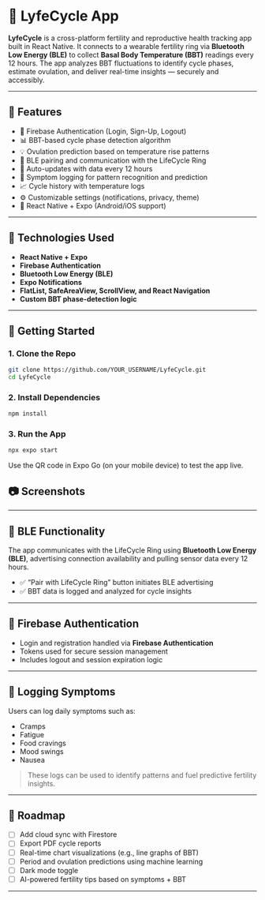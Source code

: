 # 🌸 LyfeCycle App

**LyfeCycle** is a cross-platform fertility and reproductive health tracking app built in React Native. It connects to a wearable fertility ring via **Bluetooth Low Energy (BLE)** to collect **Basal Body Temperature (BBT)** readings every 12 hours. The app analyzes BBT fluctuations to identify cycle phases, estimate ovulation, and deliver real-time insights — securely and accessibly.

---

## 📱 Features

- 🔐 Firebase Authentication (Login, Sign-Up, Logout)
- 📊 BBT-based cycle phase detection algorithm
- 💡 Ovulation prediction based on temperature rise patterns
- 📡 BLE pairing and communication with the LifeCycle Ring
- 🔁 Auto-updates with data every 12 hours
- 🧠 Symptom logging for pattern recognition and prediction
- 📈 Cycle history with temperature logs
- ⚙️ Customizable settings (notifications, privacy, theme)
- 🧩 React Native + Expo (Android/iOS support)

---

## 🧪 Technologies Used

- **React Native + Expo**
- **Firebase Authentication**
- **Bluetooth Low Energy (BLE)**
- **Expo Notifications**
- **FlatList, SafeAreaView, ScrollView, and React Navigation**
- **Custom BBT phase-detection logic**

---

## 🔧 Getting Started

### 1. Clone the Repo

```bash
git clone https://github.com/YOUR_USERNAME/LyfeCycle.git
cd LyfeCycle
```
### 2. Install Dependencies

```bash
npm install
```

### 3. Run the App
```bash
npx expo start
```
Use the QR code in Expo Go (on your mobile device) to test the app live.

## 📷 Screenshots 

---

## 📡 BLE Functionality

The app communicates with the LifeCycle Ring using **Bluetooth Low Energy (BLE)**, advertising connection availability and pulling sensor data every 12 hours.

- ✅ “Pair with LifeCycle Ring” button initiates BLE advertising
- ✅ BBT data is logged and analyzed for cycle insights

---

## 🔐 Firebase Authentication

- Login and registration handled via **Firebase Authentication**
- Tokens used for secure session management
- Includes logout and session expiration logic

---

## 💬 Logging Symptoms

Users can log daily symptoms such as:
- Cramps
- Fatigue
- Food cravings
- Mood swings
- Nausea

> These logs can be used to identify patterns and fuel predictive fertility insights.

---

## 🚀 Roadmap

- [ ] Add cloud sync with Firestore
- [ ] Export PDF cycle reports
- [ ] Real-time chart visualizations (e.g., line graphs of BBT)
- [ ] Period and ovulation predictions using machine learning
- [ ] Dark mode toggle
- [ ] AI-powered fertility tips based on symptoms + BBT

---
